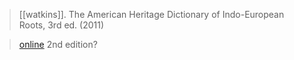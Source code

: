 > [[watkins]]. The American Heritage Dictionary of Indo-European Roots, 3rd ed. (2011)

> [online](https://www.ahdictionary.com/word/indoeurop.html) 2nd edition?